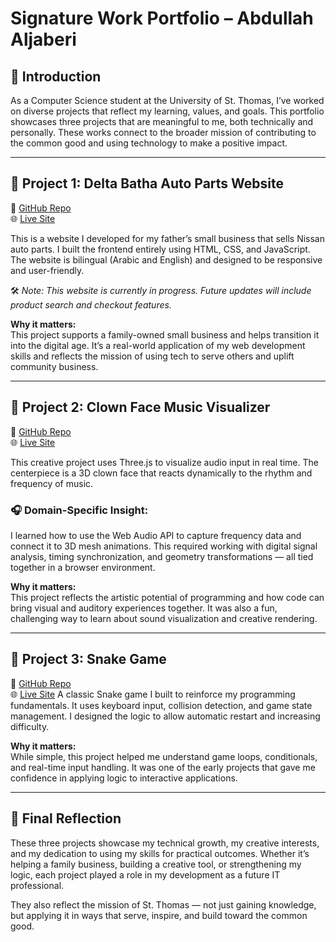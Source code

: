 # Signature Work Portfolio – Abdullah Aljaberi

## 🔰 Introduction

As a Computer Science student at the University of St. Thomas, I’ve worked on diverse projects that reflect my learning, values, and goals. This portfolio showcases three projects that are meaningful to me, both technically and personally. These works connect to the broader mission of contributing to the common good and using technology to make a positive impact.

---

## 💼 Project 1: Delta Batha Auto Parts Website  
🔗 [GitHub Repo](https://github.com/AbdullahAljaberi/asajabi.github.io)  
🌐 [Live Site](https://abdullahaljaberi.github.io/DBP/)

This is a website I developed for my father’s small business that sells Nissan auto parts. I built the frontend entirely using HTML, CSS, and JavaScript. The website is bilingual (Arabic and English) and designed to be responsive and user-friendly.

🛠️ *Note: This website is currently in progress. Future updates will include product search and checkout features.*

**Why it matters:**  
This project supports a family-owned small business and helps transition it into the digital age. It’s a real-world application of my web development skills and reflects the mission of using tech to serve others and uplift community business.

---

## 🎨 Project 2: Clown Face Music Visualizer  
🔗 [GitHub Repo](https://github.com/AbdullahAljaberi/music-visualizer)  
🌐 [Live Site](https://abdullahaljaberi.github.io/music-visualizer/)

This creative project uses Three.js to visualize audio input in real time. The centerpiece is a 3D clown face that reacts dynamically to the rhythm and frequency of music.

### 🎧 Domain-Specific Insight:
I learned how to use the Web Audio API to capture frequency data and connect it to 3D mesh animations. This required working with digital signal analysis, timing synchronization, and geometry transformations — all tied together in a browser environment.

**Why it matters:**  
This project reflects the artistic potential of programming and how code can bring visual and auditory experiences together. It was also a fun, challenging way to learn about sound visualization and creative rendering.

---

## 🐍 Project 3: Snake Game  
🔗 [GitHub Repo](https://github.com/AbdullahAljaberi/snake)  
🌐 [Live Site](https://abdullahaljaberi.github.io/snake/)
A classic Snake game I built to reinforce my programming fundamentals. It uses keyboard input, collision detection, and game state management. I designed the logic to allow automatic restart and increasing difficulty.

**Why it matters:**  
While simple, this project helped me understand game loops, conditionals, and real-time input handling. It was one of the early projects that gave me confidence in applying logic to interactive applications.

---

## 🧠 Final Reflection

These three projects showcase my technical growth, my creative interests, and my dedication to using my skills for practical outcomes. Whether it’s helping a family business, building a creative tool, or strengthening my logic, each project played a role in my development as a future IT professional.

They also reflect the mission of St. Thomas — not just gaining knowledge, but applying it in ways that serve, inspire, and build toward the common good.

